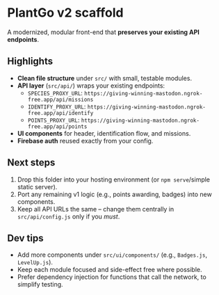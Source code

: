 # PlantGo v2 scaffold

A modernized, modular front-end that **preserves your existing API endpoints**.

## Highlights
- **Clean file structure** under `src/` with small, testable modules.
- **API layer** (`src/api/`) wraps your existing endpoints:
  - `SPECIES_PROXY_URL`: `https://giving-winning-mastodon.ngrok-free.app/api/missions`
  - `IDENTIFY_PROXY_URL`: `https://giving-winning-mastodon.ngrok-free.app/api/identify`
  - `POINTS_PROXY_URL`: `https://giving-winning-mastodon.ngrok-free.app/api/points`
- **UI components** for header, identification flow, and missions.
- **Firebase auth** reused exactly from your config.

## Next steps
1. Drop this folder into your hosting environment (or `npm serve`/simple static server).
2. Port any remaining v1 logic (e.g., points awarding, badges) into new components.
3. Keep all API URLs the same – change them centrally in `src/api/config.js` only if you *must*.

## Dev tips
- Add more components under `src/ui/components/` (e.g., `Badges.js`, `LevelUp.js`).
- Keep each module focused and side-effect free where possible.
- Prefer dependency injection for functions that call the network, to simplify testing.
